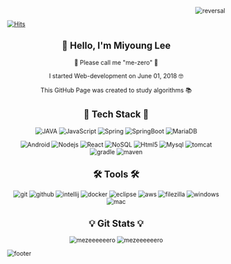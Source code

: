 
<div align=right>

![reversal](https://capsule-render.vercel.app/api?type=slice&reversal=false&color=auto&height=250&text=LEEMIYOUNG&fontColor=C7A48B&section=header)

</div>

[![Hits](https://hits.seeyoufarm.com/api/count/incr/badge.svg?url=https%3A%2F%2Fgithub.com%2Fmezeeeeeero&count_bg=%2379C83D&title_bg=%23555555&icon=&icon_color=%23E7E7E7&title=hits&edge_flat=false)](https://hits.seeyoufarm.com)

<h2 align=center> 👋 Hello, I'm Miyoung Lee </h3>

 <div align=center>
 
  🙌 Please call me "me-zero" 🙌 
  
  I started Web-development on June 01, 2018 🤓
  
  This GitHub Page was created to study algorithms 📚

</div>

<h2 align=center> 💪 Tech Stack 💪 </h2>

 <div align=center>
 
![JAVA](https://img.shields.io/badge/Java-3766AB?style=flat-square&logo=Java&logoColor=white&style=plastic") ![JavaScript](https://img.shields.io/badge/JavaScript-F7DF1E?style=flat-square&logo=JavaScript&logoColor=white&style=plastic") ![Spring](https://img.shields.io/badge/SpringFramework-6DB33F?style=flat-square&logo=Spring&logoColor=white&style=plastic") ![SpringBoot](https://img.shields.io/badge/SpringBoot-6DB33F?style=flat-square&logo=Spring&logoColor=white&style=plastic") ![MariaDB](https://img.shields.io/badge/MariaDB-003545?style=flat-square&logo=MariaDB&logoColor=white&style=plastic")


![Android](https://img.shields.io/badge/Android-3DDC84?style=flat-square&logo=Android&logoColor=white&style=plastic") ![Nodejs](https://img.shields.io/badge/Node.js-339933?style=flat-square&logo=Node.js&logoColor=white&style=plastic") ![React](https://img.shields.io/badge/ReactJs-61DAFB?style=flat-square&logo=React&logoColor=white&style=plastic") ![NoSQL](https://img.shields.io/badge/MongoDB-47A248?style=flat-square&logo=MongoDB&logoColor=white&style=plastic") ![Html5](https://img.shields.io/badge/HTML5-E34F26?style=flat-square&logo=HTML5&logoColor=white&style=plastic") ![Mysql](https://img.shields.io/badge/MySQL-4479A1?style=flat-square&logo=Mysql&logoColor=white&style=plastic") ![tomcat](https://img.shields.io/badge/Tomcat-F8DC75?style=flat-square&logo=apache-tomcat&logoColor=white&style=plastic") ![gradle](https://img.shields.io/badge/Gradle-02303A?style=flat-square&logo=Gradle&logoColor=white&style=plastic") ![maven](https://img.shields.io/badge/Maven-C71A36?style=flat-square&logo=apache-Maven&logoColor=white&style=plastic")

</div>

<h2 align=center> 🛠 Tools 🛠 </h2>

 <div align=center>
 
![git](https://img.shields.io/badge/Git-F05032?style=flat-square&logo=git&logoColor=white&style=plastic") ![github](https://img.shields.io/badge/GitHub-181717?style=flat-square&logo=github&logoColor=white&style=plastic")  ![intellij](https://img.shields.io/badge/IntelliJ-000000?style=flat-square&logo=intellij-idea&logoColor=white&style=plastic") ![docker](https://img.shields.io/badge/Docker-2496ED?style=flat-square&logo=Docker&logoColor=white&style=plastic")  ![eclipse](https://img.shields.io/badge/Eclipse-2C2255?style=flat-square&logo=Eclipse-IDE&logoColor=white&style=plastic") ![aws](https://img.shields.io/badge/AWS-232F3E?style=flat-square&logo=amazon-aws&logoColor=white&style=plastic") ![filezilla](https://img.shields.io/badge/FileZilla-BF0000?style=flat-square&logo=filezilla&logoColor=white&style=plastic") ![windows](https://img.shields.io/badge/Windows-0078D6?style=flat-square&logo=windows&logoColor=white&style=plastic")  ![mac](https://img.shields.io/badge/macOS-000000?style=flat-square&logo=macos&logoColor=white&style=plastic") 

</div>

<h2 align=center> 💡 Git Stats 💡 </h2>

 <div align=center>
 
![mezeeeeeero](https://github-readme-stats.vercel.app/api?username=mezeeeeeero&show_icons=true&locale=en)
![mezeeeeeero](https://github-readme-streak-stats.herokuapp.com/?user=mezeeeeeero&)

</div>


![footer](https://capsule-render.vercel.app/api?section=footer&type=slice&reversal=true&color=F5F0C5&height=250&text=)
